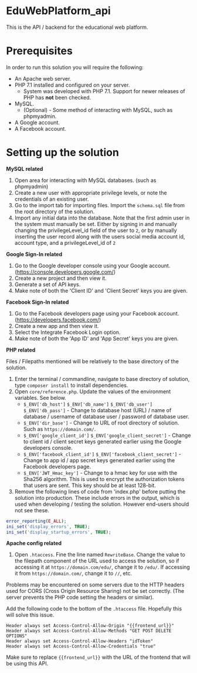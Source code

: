 # EduWebPlatform_api
This is the API / backend for the educational web platform.

# Prerequisites
In order to run this solution you will require the following:
* An Apache web server.
* PHP 7.1 installed and configured on your server.
  * System was developed with PHP 7.1. Support for newer releases of PHP has **not** been checked.
* MySQL.
  * (Optional) - Some method of interacting with MySQL, such as phpmyadmin.
* A Google account.
* A Facebook account.

# Setting up the solution

**MySQL related**
1. Open area for interacting with MySQL databases. (such as phpmyadmin)
2. Create a new user with appropriate privilege levels, or note the credentials of an existing user.
3. Go to the import tab for importing files. Import the ```schema.sql``` file from the root directory of the solution.
4. Import any initial data into the database.
Note that the first admin user in the system must manually be set. Either by signing in and manually changing the privilegeLevel_id field of the user to ```2```, or by manually inserting the user record along with the users social media account id, account type, and a privilegeLevel_id of ```2```

**Google Sign-In related**
1. Go to the Google developer console using your Google account. (https://console.developers.google.com/)
2. Create a new project and then view it.
3. Generate a set of API keys.
4. Make note of both the 'Client ID' and 'Client Secret' keys you are given.

**Facebook Sign-In related**
1. Go to the Facebook developers page using your Facebook account. (https://developers.facebook.com/)
2. Create a new app and then view it.
3. Select the Integrate Facebook Login option.
4. Make note of both the 'App ID' and 'App Secret' keys you are given.


**PHP related**

Files / Filepaths mentioned will be relatively to the base directory of the solution.
1. Enter the terminal / commandline, navigate to base directory of solution, type ```composer install``` to install dependencies.
2. Open ```core/reference.php```. Update the values of the environment variables. See below.
    * ```$_ENV['db_host']``` ```$_ENV['db_name']``` ```$_ENV['db_user']``` ```$_ENV['db_pass']``` - Change to database host (URL) / name of database / username of database user / password of database user.
    * ```$_ENV['dir_base']``` - Change to URL of root directory of solution. Such as ```https://domain.com/```.
    * ```$_ENV['google_client_id']``` ```$_ENV['google_client_secret']``` - Change to client id / client secret keys generated earlier using the Google developers console.
    * ```$_ENV['facebook_client_id']``` ```$_ENV['facebook_client_secret']``` - Change to app id / app secret keys generated earlier using the Facebook developers page.
    * ```$_ENV['JWT_Hmac_key']``` - Change to a hmac key for use with the Sha256 algorithm. This is used to encrypt the authorization tokens that users are sent. This key should be at least 128-bit.
3. Remove the following lines of code from 'index.php' before putting the solution into production. These include errors in the output, which is used when developing / testing the solution. However end-users should not see these.
```php
error_reporting(E_ALL);
ini_set('display_errors', TRUE);
ini_set('display_startup_errors', TRUE);
```


**Apache config related**

1. Open ```.htaccess```. Fine the line named ```RewriteBase```. Change the value to the filepath component of the URL used to access the solution, so if accessing it at ```https://domain.com/edu/```, change it to ```/edu/```. If accessing it from ```https://domain.com/```, change it to ```//```, etc.

Problems may be encountered on some servers due to the HTTP headers used for CORS (Cross Origin Resource Sharing) not be set correctly. (The server prevents the PHP code setting the headers or similar).

Add the following code to the bottom of the ```.htaccess``` file. Hopefully this will solve this issue.
```
Header always set Access-Control-Allow-Origin "{{frontend_url}}"
Header always set Access-Control-Allow-Methods "GET POST DELETE OPTIONS"
Header always set Access-Control-Allow-Headers "idToken"
Header always set Access-Control-Allow-Credentials "true"
```
Make sure to replace ```{{frontend_url}}``` with the URL of the frontend that will be using this API.
